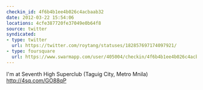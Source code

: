 ```yaml
---
checkin_id: 4f6b4b1ee4b026c4acbaab32
date: 2012-03-22 15:54:06
locations: 4cfe387720fe37049e0b64f8
source: twitter
syndicated:
- type: twitter
  url: https://twitter.com/roytang/statuses/182857697174097921/
- type: foursquare
  url: https://www.swarmapp.com/user/405004/checkin/4f6b4b1ee4b026c4acbaab32?s=rNSQ6KcuHdOk1xgtULOy_ubyVcc&ref=tw
---
```


I'm at Seventh High Superclub (Taguig City, Metro Mnila) http://4sq.com/GO88qP